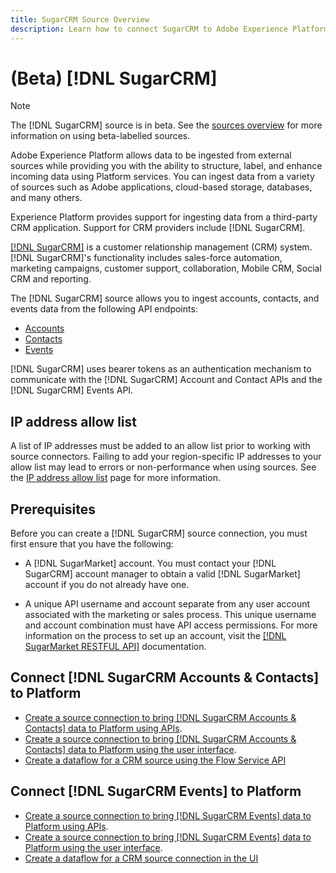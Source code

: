 ```yaml
---
title: SugarCRM Source Overview
description: Learn how to connect SugarCRM to Adobe Experience Platform using APIs or the user interface.
---
```

# (Beta) [!DNL SugarCRM]

>[!NOTE]
>
>The [!DNL SugarCRM] source is in beta. See the [sources overview](../../home.md#terms-and-conditions) for more information on using beta-labelled sources.

Adobe Experience Platform allows data to be ingested from external sources while providing you with the ability to structure, label, and enhance incoming data using Platform services. You can ingest data from a variety of sources such as Adobe applications, cloud-based storage, databases, and many others.

Experience Platform provides support for ingesting data from a third-party CRM application. Support for CRM providers include [!DNL SugarCRM].

[[!DNL SugarCRM]](https://www.sugarcrm.com/) is a customer relationship management (CRM) system. [!DNL SugarCRM]'s functionality includes sales-force automation, marketing campaigns, customer support, collaboration, Mobile CRM, Social CRM and reporting. 

The [!DNL SugarCRM] source allows you to ingest accounts, contacts, and events data from the following API endpoints:

* [Accounts](https://market.apidocs.sugarcrm.com/#b0aeb0cd-80ea-4688-8474-54e4873f32f3)
* [Contacts](https://market.apidocs.sugarcrm.com/#308c5025-9478-4de3-8a41-1fc3cff1d8d1)
* [Events](https://market.apidocs.sugarcrm.com/#516ec3b1-8e70-43d4-8bf2-38a2ae74c0a5)


[!DNL SugarCRM] uses bearer tokens as an authentication mechanism to communicate with the [!DNL SugarCRM] Account and Contact APIs and the [!DNL SugarCRM] Events API.

## IP address allow list

A list of IP addresses must be added to an allow list prior to working with source connectors. Failing to add your region-specific IP addresses to your allow list may lead to errors or non-performance when using sources. See the [IP address allow list](../../ip-address-allow-list.md) page for more information.

## Prerequisites

Before you can create a [!DNL SugarCRM] source connection, you must first ensure that you have the following:

* A [!DNL SugarMarket] account. You must contact your [!DNL SugarCRM] account manager to obtain a valid [!DNL SugarMarket] account if you do not already have one. 

* A unique API username and account separate from any user account associated with the marketing or sales process. This unique username and account combination must have API access permissions. For more information on the process to set up an account, visit the [[!DNL SugarMarket RESTFUL API]](https://market.apidocs.sugarcrm.com/#intro) documentation.

## Connect [!DNL SugarCRM Accounts & Contacts] to Platform

* [Create a source connection to bring [!DNL SugarCRM Accounts & Contacts] data to Platform using APIs](../../tutorials/api/create/crm/sugarcrm-accounts-contacts.md).
* [Create a source connection to bring [!DNL SugarCRM Accounts & Contacts] data to Platform using the user interface](../../tutorials/ui/create/crm/sugarcrm-accounts-contacts.md).
* [Create a dataflow for a CRM source using the Flow Service API](../../tutorials/api/collect/crm.md)


## Connect [!DNL SugarCRM Events] to Platform

* [Create a source connection to bring [!DNL SugarCRM Events] data to Platform using APIs](../../tutorials/api/create/crm/sugarcrm-events.md).
* [Create a source connection to bring [!DNL SugarCRM Events] data to Platform using the user interface](../../tutorials/ui/create/crm/sugarcrm-events.md).
* [Create a dataflow for a CRM source connection in the UI](../../tutorials/ui/dataflow/crm.md)
